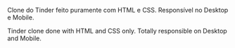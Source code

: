 Clone do Tinder feito puramente com HTML e CSS. Responsível no Desktop e Mobile.

Tinder clone done with HTML and CSS only. Totally responsible on Desktop and Mobile.